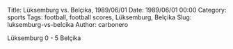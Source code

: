 Title: Lüksemburg vs. Belçika, 1989/06/01
Date: 1989/06/01 00:00
Category: sports
Tags: football, football scores, Lüksemburg, Belçika
Slug: luksemburg-vs-belcika
Author: carbonero


Lüksemburg 0 - 5 Belçika
